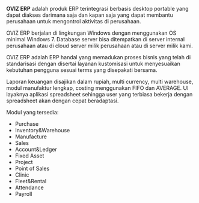

**OVIZ ERP** adalah produk ERP terintegrasi berbasis desktop portable yang dapat diakses darimana saja dan kapan saja yang dapat membantu perusahaan untuk mengontrol aktivitas di perusahaan.

OVIZ ERP berjalan di lingkungan Windows dengan menggunakan OS minimal Windows 7. Database server bisa ditempatkan di server internal perusahaan atau di cloud server milik perusahaan atau di server milik kami.

OVIZ ERP adalah ERP handal yang memadukan proses bisnis yang telah di standarisasi dengan disertai layanan kustomisasi untuk menyesuaikan kebutuhan pengguna sesuai terms yang disepakati bersama.

Laporan keuangan disajikan dalam rupiah, multi currency, multi warehouse, modul manufaktur lengkap, costing menggunakan FIFO dan AVERAGE. UI layaknya aplikasi spreadsheet sehingga user yang terbiasa bekerja dengan spreadsheet akan dengan cepat beradaptasi.

Modul yang tersedia:
- Purchase
- Inventory&Warehouse
- Manufacture
- Sales
- Account&Ledger
- Fixed Asset
- Project
- Point of Sales
- Clinic
- Fleet&Rental
- Attendance
- Payroll
